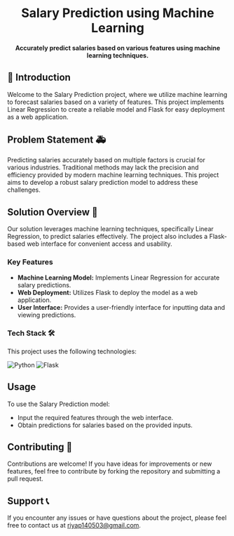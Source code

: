 <h1 align="center">
  <br>
  Salary Prediction using Machine Learning
  <br>
</h1>

<h4 align="center">Accurately predict salaries based on various features using machine learning techniques.</h4>

## 🚀 Introduction

Welcome to the Salary Prediction project, where we utilize machine learning to forecast salaries based on a variety of features. This project implements Linear Regression to create a reliable model and Flask for easy deployment as a web application.

## Problem Statement 🚑

Predicting salaries accurately based on multiple factors is crucial for various industries. Traditional methods may lack the precision and efficiency provided by modern machine learning techniques. This project aims to develop a robust salary prediction model to address these challenges.

## Solution Overview 🌟

Our solution leverages machine learning techniques, specifically Linear Regression, to predict salaries effectively. The project also includes a Flask-based web interface for convenient access and usability.

### Key Features

- **Machine Learning Model:** Implements Linear Regression for accurate salary predictions.
- **Web Deployment:** Utilizes Flask to deploy the model as a web application.
- **User Interface:** Provides a user-friendly interface for inputting data and viewing predictions.

### Tech Stack 🛠️

This project uses the following technologies:

![Python](https://img.shields.io/badge/Python-3776AB?style=for-the-badge&logo=python&logoColor=white)
![Flask](https://img.shields.io/badge/Flask-000000?style=for-the-badge&logo=flask&logoColor=white)

## Usage

To use the Salary Prediction model:
- Input the required features through the web interface.
- Obtain predictions for salaries based on the provided inputs.

## Contributing 🤝

Contributions are welcome! If you have ideas for improvements or new features, feel free to contribute by forking the repository and submitting a pull request.

## Support 📞

If you encounter any issues or have questions about the project, please feel free to contact us at [riyap140503@gmail.com](mailto:riyap140503@gmail.com).
